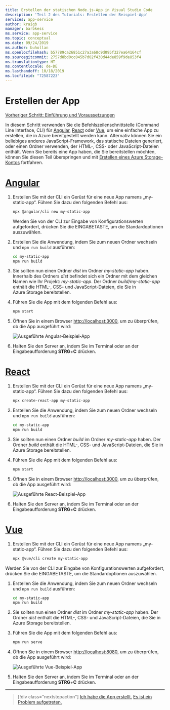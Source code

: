 ```yaml
---
title: Erstellen der statischen Node.js-App in Visual Studio Code
description: 'Teil 2 des Tutorials: Erstellen der Beispiel-App'
services: app-service
author: kraigb
manager: barbkess
ms.service: app-service
ms.topic: conceptual
ms.date: 09/24/2019
ms.author: buhollan
ms.openlocfilehash: b57789ca26851c27a3a68c9d095f327ea64164cf
ms.sourcegitcommit: 2757d8bd0cc045b7d02f430d44de859f9de853f4
ms.translationtype: HT
ms.contentlocale: de-DE
ms.lasthandoff: 10/18/2019
ms.locfileid: "72587223"
---
```

# <a name="create-the-app"></a>Erstellen der App

[Vorheriger Schritt: Einführung und Voraussetzungen](tutorial-vscode-static-website-node-01.md)

In diesem Schritt verwenden Sie die Befehlszeilenschnittstelle (Command Line Interface, CLI) für [Angular](https://cli.angular.io/), [React](https://github.com/facebook/create-react-app) oder [Vue](https://cli.vuejs.org/), um eine einfache App zu erstellen, die in Azure bereitgestellt werden kann. Alternativ können Sie ein beliebiges anderes JavaScript-Framework, das statische Dateien generiert, oder einen Ordner verwenden, der HTML-, CSS- oder JavaScript-Dateien enthält. Wenn Sie bereits eine App haben, die Sie bereitstellen möchten, können Sie diesen Teil überspringen und mit [Erstellen eines Azure Storage-Kontos](tutorial-vscode-static-website-node-03.md) fortfahren.

# <a name="angulartabangular"></a>[Angular](#tab/angular)

1. Erstellen Sie mit der CLI ein Gerüst für eine neue App namens „my-static-app“. Führen Sie dazu den folgenden Befehl aus:

    ```bash
    npx @angular/cli new my-static-app
    ```

    Werden Sie von der CLI zur Eingabe von Konfigurationswerten aufgefordert, drücken Sie die EINGABETASTE, um die Standardoptionen auszuwählen.

1. Erstellen Sie die Anwendung, indem Sie zum neuen Ordner wechseln und `npm run build` ausführen:

    ```bash
    cd my-static-app
    npm run build
    ```

1. Sie sollten nun einen Ordner _dist_ im Ordner _my-static-app_ haben. Innerhalb des Ordners _dist_ befindet sich ein Ordner mit dem gleichen Namen wie Ihr Projekt: _my-static-app_. Der Ordner _build/my-static-app_ enthält die HTML-, CSS- und JavaScript-Dateien, die Sie in Azure Storage bereitstellen.

1. Führen Sie die App mit dem folgenden Befehl aus:

    ```bash
    npm start
    ```

1. Öffnen Sie in einem Browser [http://localhost:3000](http://localhost:3000), um zu überprüfen, ob die App ausgeführt wird:

    ![Ausgeführte Angular-Beispiel-App](media/static-website/local-app-angular.png)

1. Halten Sie den Server an, indem Sie im Terminal oder an der Eingabeaufforderung **STRG**+**C** drücken.

# <a name="reacttabreact"></a>[React](#tab/react)

1. Erstellen Sie mit der CLI ein Gerüst für eine neue App namens „my-static-app“. Führen Sie dazu den folgenden Befehl aus:

    ```bash
    npx create-react-app my-static-app
    ```

1. Erstellen Sie die Anwendung, indem Sie zum neuen Ordner wechseln und `npm run build` ausführen:

    ```bash
    cd my-static-app
    npm run build
    ```

1. Sie sollten nun einen Ordner _build_ im Ordner _my-static-app_ haben. Der Ordner _build_ enthält die HTML-, CSS- und JavaScript-Dateien, die Sie in Azure Storage bereitstellen.

1. Führen Sie die App mit dem folgenden Befehl aus:

    ```bash
    npm start
    ```

1. Öffnen Sie in einem Browser [http://localhost:3000](http://localhost:3000), um zu überprüfen, ob die App ausgeführt wird:

    ![Ausgeführte React-Beispiel-App](media/static-website/local-app-react.png)

1. Halten Sie den Server an, indem Sie im Terminal oder an der Eingabeaufforderung **STRG**+**C** drücken.

# <a name="vuetabvue"></a>[Vue](#tab/vue)

1. Erstellen Sie mit der CLI ein Gerüst für eine neue App namens „my-static-app“. Führen Sie dazu den folgenden Befehl aus:

    ```bash
    npx @vue/cli create my-static-app
    ```

Werden Sie von der CLI zur Eingabe von Konfigurationswerten aufgefordert, drücken Sie die EINGABETASTE, um die Standardoptionen auszuwählen.

1. Erstellen Sie die Anwendung, indem Sie zum neuen Ordner wechseln und `npm run build` ausführen:

    ```bash
    cd my-static-app
    npm run build
    ```

1. Sie sollten nun einen Ordner _dist_ im Ordner _my-static-app_ haben. Der Ordner _dist_ enthält die HTML-, CSS- und JavaScript-Dateien, die Sie in Azure Storage bereitstellen.

1. Führen Sie die App mit dem folgenden Befehl aus:

     ```bash
     npm run serve
     ```

1. Öffnen Sie in einem Browser [http://localhost:8080](http://localhost:8080), um zu überprüfen, ob die App ausgeführt wird:

    ![Ausgeführte Vue-Beispiel-App](media/static-website/local-app-vue.png)

1. Halten Sie den Server an, indem Sie im Terminal oder an der Eingabeaufforderung **STRG**+**C** drücken.

---

> [!div class="nextstepaction"]
> [Ich habe die App erstellt.](tutorial-vscode-static-website-node-03.md) [Es ist ein Problem aufgetreten.](https://www.research.net/r/PWZWZ52?tutorial=node-deployment-staticwebsite&step=create-app)
